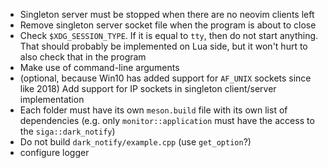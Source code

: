 * Singleton server must be stopped when there are no neovim clients left
* Remove singleton server socket file when the program is about to close
* Check `$XDG_SESSION_TYPE`. If it is equal to `tty`, then do not start anything. That should probably be implemented on Lua side, but it won't hurt to also check that in the program
* Make use of command-line arguments
* (optional, because Win10 has added support for `AF_UNIX` sockets since like 2018) Add support for IP sockets in singleton client/server implementation
* Each folder must have its own `meson.build` file with its own list of dependencies (e.g. only `monitor::application` must have the access to the `siga::dark_notify`)
* Do not build `dark_notify/example.cpp` (use `get_option`?)
* configure logger
